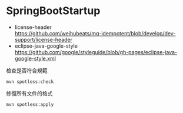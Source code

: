 # SpringBootStartup

* license-header  
https://github.com/weihubeats/mq-idempotent/blob/develop/dev-support/license-header
* eclipse-java-google-style  
https://github.com/google/styleguide/blob/gh-pages/eclipse-java-google-style.xml


檢查是否符合規範
```
mvn spotless:check
```
修復所有文件的格式
```
mvn spotless:apply
```
